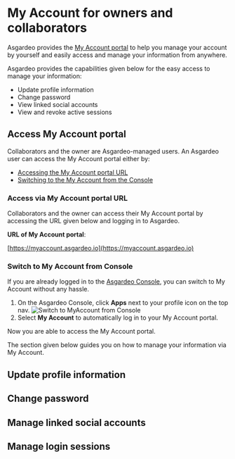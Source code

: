 # My Account for owners and collaborators

Asgardeo provides the [My Account portal](https://myaccount.asgardeo.io) to help you manage your account by yourself and easily access and manage your information from anywhere.

Asgardeo provides the capabilities given below for the easy access to manage your information:
- Update profile information
- Change password
- View linked social accounts
- View and revoke active sessions

## Access My Account portal
Collaborators and the owner are Asgardeo-managed users. An Asgardeo user can access the My Account portal either by:
- [Accessing the My Account portal URL](#access-via-my-account-portal-url)
- [Switching to the My Account from the Console](#switch-to-my-account-from-console)

### Access via My Account portal URL

Collaborators and the owner can access their My Account portal by accessing the URL given below and logging in to Asgardeo.

**URL of My Account portal**:

[https://myaccount.asgardeo.io](https://myaccount.asgardeo.io)

### Switch to My Account from Console

If you are already logged in to the [Asgardeo Console](https://console.asgardeo.io), you can switch to My Account without any hassle.

1. On the Asgardeo Console, click **Apps** next to your profile icon on the top nav.
    <img :src="$withBase('/assets/img/guides/organization/self-service/myaccount/switch-to-myaccount.png')" alt="Switch to MyAccount from Console">
2. Select **My Account** to automatically log in to your My Account portal.

Now you are able to access the My Account portal.

The section given below guides you on how to manage your information via My Account.

## Update profile information
<CommonGuide guide='guides/fragments/self-service/update-profile.md'/>

## Change password 
<CommonGuide guide='guides/fragments/self-service/change-password.md'/>

## Manage linked social accounts
<CommonGuide guide='guides/fragments/self-service/manage-linked-social-accounts.md'/>

## Manage login sessions
<CommonGuide guide='guides/fragments/self-service/manage-login-sessions.md'/>

